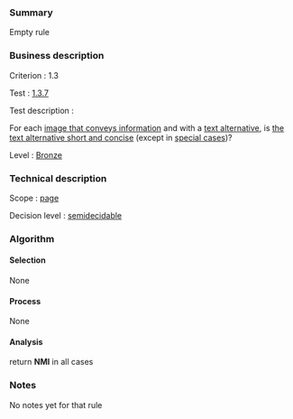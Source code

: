 ### Summary

Empty rule

### Business description

Criterion : 1.3

Test : [1.3.7](http://www.accessiweb.org/index.php/accessiweb-22-english-version.html#test-1-3-7)

Test description :

For each [image that conveys
information](http://www.braillenet.org/accessibilite/referentiel-aw21-en/glossaire.php#mImgInfo)
and with a [text
alternative](http://www.braillenet.org/accessibilite/referentiel-aw21-en/glossaire.php#mAltTexteImg),
is [the text alternative short and
concise](http://www.braillenet.org/accessibilite/referentiel-aw21-en/glossaire.php#maltCC)
(except in [special
cases](http://www.braillenet.org/accessibilite/referentiel-aw21-en/glossaire.php#cpCrit1-3 "Special cases for criterion 1.3"))?

Level : [Bronze](/en/category/rules-design/accessiweb-11/level/bronze)

### Technical description

Scope : [page](/en/category/rules-design/accessiweb-11/scope/page)

Decision level :
[semidecidable](/en/category/rules-design/accessiweb-11/decision-level/semidecidable)

### Algorithm

#### Selection

None

#### Process

None

#### Analysis

return **NMI** in all cases

### Notes

No notes yet for that rule
